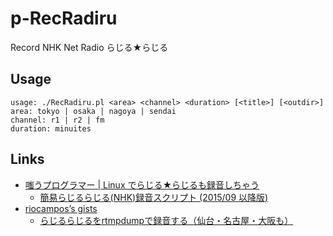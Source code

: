 # p-RecRadiru
Record NHK Net Radio らじる★らじる

## Usage
```
usage: ./RecRadiru.pl <area> <channel> <duration> [<title>] [<outdir>]
area: tokyo | osaka | nagoya | sendai
channel: r1 | r2 | fm
duration: minuites
```

## Links
- [嗤うプログラマー | Linux でらじる★らじるも録音しちゃう](http://tech.matchy.net/archives/241)
  - [簡易らじるらじる(NHK)録音スクリプト (2015/09 以降版)](https://gist.github.com/matchy2/f03205246e1a12b3b027)
- [riocampos’s gists](https://gist.github.com/riocampos)
  - [らじるらじるをrtmpdumpで録音する（仙台・名古屋・大阪も）](https://gist.github.com/riocampos/5656450)

